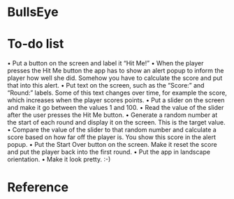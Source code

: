 # BullsEye

# To-do list
• Put a button on the screen and label it “Hit Me!”
• When the player presses the Hit Me button the app has to show an alert popup to inform the player how well she did. Somehow you have to calculate the score and put that into this alert.
• Put text on the screen, such as the “Score:” and “Round:” labels. Some of this text changes over time, for example the score, which increases when the player scores points.
• Put a slider on the screen and make it go between the values 1 and 100.
• Read the value of the slider after the user presses the Hit Me button.
• Generate a random number at the start of each round and display it on the screen. This is the target value.
• Compare the value of the slider to that random number and calculate a score based on how far off the player is. You show this score in the alert popup.
• Put the Start Over button on the screen. Make it reset the score and put the player back into the first round.
• Put the app in landscape orientation.
• Make it look pretty. :-)


# Reference
